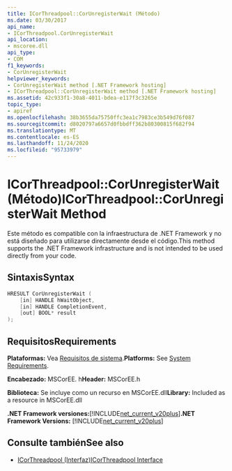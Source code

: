 ```yaml
---
title: ICorThreadpool::CorUnregisterWait (Método)
ms.date: 03/30/2017
api_name:
- ICorThreadpool.CorUnregisterWait
api_location:
- mscoree.dll
api_type:
- COM
f1_keywords:
- CorUnregisterWait
helpviewer_keywords:
- CorUnregisterWait method [.NET Framework hosting]
- ICorThreadpool::CorUnregisterWait method [.NET Framework hosting]
ms.assetid: 42c933f1-30a8-4011-bdea-e117f3c3265e
topic_type:
- apiref
ms.openlocfilehash: 38b3655da75750ffc3ea1c7983ce3b549d76f087
ms.sourcegitcommit: d8020797a6657d0fbbdff362b80300815f682f94
ms.translationtype: MT
ms.contentlocale: es-ES
ms.lasthandoff: 11/24/2020
ms.locfileid: "95733979"
---
```

# <a name="icorthreadpoolcorunregisterwait-method"></a><span data-ttu-id="50e71-102">ICorThreadpool::CorUnregisterWait (Método)</span><span class="sxs-lookup"><span data-stu-id="50e71-102">ICorThreadpool::CorUnregisterWait Method</span></span>

<span data-ttu-id="50e71-103">Este método es compatible con la infraestructura de .NET Framework y no está diseñado para utilizarse directamente desde el código.</span><span class="sxs-lookup"><span data-stu-id="50e71-103">This method supports the .NET Framework infrastructure and is not intended to be used directly from your code.</span></span>  
  
## <a name="syntax"></a><span data-ttu-id="50e71-104">Sintaxis</span><span class="sxs-lookup"><span data-stu-id="50e71-104">Syntax</span></span>  
  
```cpp  
HRESULT CorUnregisterWait (  
    [in] HANDLE hWaitObject,  
    [in] HANDLE CompletionEvent,  
    [out] BOOL* result  
);  
```  
  
## <a name="requirements"></a><span data-ttu-id="50e71-105">Requisitos</span><span class="sxs-lookup"><span data-stu-id="50e71-105">Requirements</span></span>  

 <span data-ttu-id="50e71-106">**Plataformas:** Vea [Requisitos de sistema](../../get-started/system-requirements.md).</span><span class="sxs-lookup"><span data-stu-id="50e71-106">**Platforms:** See [System Requirements](../../get-started/system-requirements.md).</span></span>  
  
 <span data-ttu-id="50e71-107">**Encabezado:** MSCorEE. h</span><span class="sxs-lookup"><span data-stu-id="50e71-107">**Header:** MSCorEE.h</span></span>  
  
 <span data-ttu-id="50e71-108">**Biblioteca:** Se incluye como un recurso en MSCorEE.dll</span><span class="sxs-lookup"><span data-stu-id="50e71-108">**Library:** Included as a resource in MSCorEE.dll</span></span>  
  
 <span data-ttu-id="50e71-109">**.NET Framework versiones:**[!INCLUDE[net_current_v20plus](../../../../includes/net-current-v20plus-md.md)]</span><span class="sxs-lookup"><span data-stu-id="50e71-109">**.NET Framework Versions:** [!INCLUDE[net_current_v20plus](../../../../includes/net-current-v20plus-md.md)]</span></span>  
  
## <a name="see-also"></a><span data-ttu-id="50e71-110">Consulte también</span><span class="sxs-lookup"><span data-stu-id="50e71-110">See also</span></span>

- [<span data-ttu-id="50e71-111">ICorThreadpool (Interfaz)</span><span class="sxs-lookup"><span data-stu-id="50e71-111">ICorThreadpool Interface</span></span>](icorthreadpool-interface.md)
